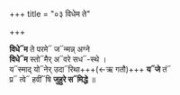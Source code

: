 +++
title = "०३ विधेम ते"

+++

**विधे᳓म** ते परमे᳓ ज᳓न्मन्न् अग्ने  
**विधे᳓म** स्तो᳓मैर् अ᳓वरे सध᳓-स्थे ।  
य᳓स्माद् यो᳓नेर् उदा᳓रिथा+++(←ऋ गतौ)+++ **य᳓जे** तं᳓  
प्र᳓ त्वे᳓ हवीं᳓षि **जुहुरे स᳓मिद्धे** ॥
